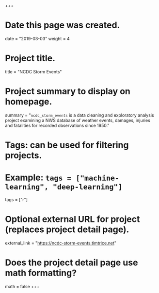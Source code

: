 +++
# Date this page was created.
date = "2019-03-03"
weight = 4

# Project title.
title = "NCDC Storm Events"

# Project summary to display on homepage.
summary = "`ncdc_storm_events` is a data cleaning and exploratory analysis project examining a NWS database of weather events, damages, injuries and fatalities for recorded observations since 1950."

# Tags: can be used for filtering projects.
# Example: `tags = ["machine-learning", "deep-learning"]`
tags = ["r"]

# Optional external URL for project (replaces project detail page).
external_link = "https://ncdc-storm-events.timtrice.net"

# Does the project detail page use math formatting?
math = false
+++
